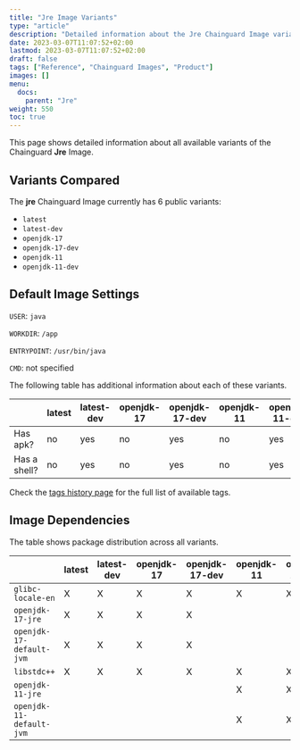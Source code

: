 ```yaml
---
title: "Jre Image Variants"
type: "article"
description: "Detailed information about the Jre Chainguard Image variants"
date: 2023-03-07T11:07:52+02:00
lastmod: 2023-03-07T11:07:52+02:00
draft: false
tags: ["Reference", "Chainguard Images", "Product"]
images: []
menu:
  docs:
    parent: "Jre"
weight: 550
toc: true
---
```


This page shows detailed information about all available variants of the Chainguard **Jre** Image.

## Variants Compared
The **jre** Chainguard Image currently has 6 public variants: 

- `latest`
- `latest-dev`
- `openjdk-17`
- `openjdk-17-dev`
- `openjdk-11`
- `openjdk-11-dev`

## Default Image Settings
`USER`:		`java`

`WORKDIR`:	`/app`

`ENTRYPOINT`:	`/usr/bin/java`

`CMD`:		not specified

The following table has additional information about each of these variants.

|              | latest | latest-dev | openjdk-17 | openjdk-17-dev | openjdk-11 | openjdk-11-dev |
|--------------|--------|------------|------------|----------------|------------|----------------|
| Has apk?     | no     | yes        | no         | yes            | no         | yes            |
| Has a shell? | no     | yes        | no         | yes            | no         | yes            |

Check the [tags history page](/chainguard/chainguard-images/reference/jre/tags_history/) for the full list of available tags.
## Image Dependencies
The table shows package distribution across all variants.

|                          | latest | latest-dev | openjdk-17 | openjdk-17-dev | openjdk-11 | openjdk-11-dev |
|--------------------------|--------|------------|------------|----------------|------------|----------------|
| `glibc-locale-en`        | X      | X          | X          | X              | X          | X              |
| `openjdk-17-jre`         | X      | X          | X          | X              |            |                |
| `openjdk-17-default-jvm` | X      | X          | X          | X              |            |                |
| `libstdc++`              | X      | X          | X          | X              | X          | X              |
| `openjdk-11-jre`         |        |            |            |                | X          | X              |
| `openjdk-11-default-jvm` |        |            |            |                | X          | X              |
